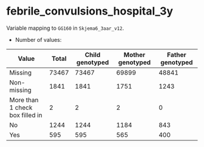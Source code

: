 # febrile_convulsions_hospital_3y
Variable mapping to `GG160` in `Skjema6_3aar_v12`.
- Number of values:

| Value | Total | Child genotyped | Mother genotyped | Father genotyped |
| ----- | ----- | --------------- | ---------------- | ---------------- |
| Missing | 73467 | 73467 | 69899 | 48841 |
| Non-missing | 1841 | 1841 | 1751 | 1243 |
| More than 1 check box filled in | 2 | 2 | 2 |0 |
| No | 1244 | 1244 | 1184 |843 |
| Yes | 595 | 595 | 565 |400 |



